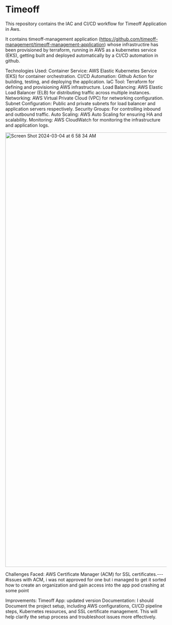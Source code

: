 # Timeoff

This repository contains the IAC and CI/CD workflow for Timeoff Application in Aws. 

It contains timeoff-management application (https://github.com/timeoff-management/timeoff-management-application) whose infrastructire has been provisioned by terraform, running in AWS as a kubernetes service (EKS), getting built and deployed automatically by a CI/CD automation in github. 

Technologies Used:
Container Service: AWS Elastic Kubernetes Service (EKS) for container orchestration.
CI/CD Automation: Github Action for building, testing, and deploying the application.
IaC Tool: Terraform for defining and provisioning AWS infrastructure.
Load Balancing: AWS Elastic Load Balancer (ELB) for distributing traffic across multiple instances.
Networking: AWS Virtual Private Cloud (VPC) for networking configuration.
Subnet Configuration: Public and private subnets for load balancer and application servers respectively.
Security Groups: For controlling inbound and outbound traffic.
Auto Scaling: AWS Auto Scaling for ensuring HA and scalability.
Monitoring: AWS CloudWatch for monitoring the infrastructure and application logs.


<img width="1356" alt="Screen Shot 2024-03-04 at 6 58 34 AM" src="https://github.com/Birinyem94/Timeoff/assets/120755263/94b08523-fcdf-45a7-98a3-d67fbce97be1">


Challenges Faced:
AWS Certificate Manager (ACM) for SSL certificates.---#issues with ACM, i was not approved for one but i managed to get it sorted 
how to create an organization and gain access into the app 
pod crashing at some point

Improvements:
Timeoff App: updated version
Documentation: I should Document the project setup, including AWS configurations, CI/CD pipeline steps, Kubernetes resources, and SSL certificate management. This will help clarify the setup process and troubleshoot issues more effectively.
